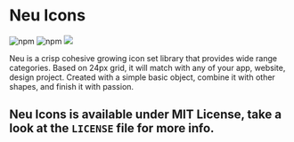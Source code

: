 # Neu Icons

![npm](https://img.shields.io/npm/dm/neuicons) ![npm](https://img.shields.io/npm/v/neuicons) [![](https://data.jsdelivr.com/v1/package/npm/neuicons/badge)](https://www.jsdelivr.com/package/npm/neuicons)

Neu is a crisp cohesive growing icon set library that provides wide range categories. Based on 24px grid, it will match with any of your app, website, design project. Created with a simple basic object, combine it with other shapes, and finish it with passion.

## Neu Icons is available under MIT License, take a look at the `LICENSE` file for more info.
